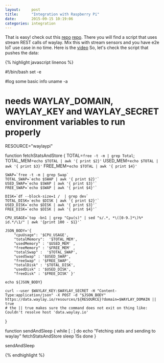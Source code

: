 ```yaml
---
layout:     post
title:      "Integration with Raspberry Pi"
date:       2015-09-15 10:19:06
categories: integration
---
```


That is easy! check out this [repo] [repo]. There you will find a script that uses stream REST calls of waylay. Mix this with stream sensors and you have e2e IoT use case in no time. Here is the [video][video]
So, let's check the script that pushes the data:

{% highlight javascript linenos %}

#!/bin/bash
set -e

#log some basic info
uname -a

# needs WAYLAY_DOMAIN, WAYLAY_KEY and WAYLAY_SECRET environment variables to run properly

RESOURCE="waylaypi"

function fetchStatsAndStore {
    TOTAL=`free -t -m | grep Total`;
    TOTAL_MEM=`echo $TOTAL | awk '{ print $2}'`
    USED_MEM=`echo $TOTAL | awk '{ print $3}'`
    FREE_MEM=`echo $TOTAL | awk '{ print $4}'`

    SWAP=`free -t -m | grep Swap`
    TOTAL_SWAP=`echo $SWAP | awk '{ print $2}'`
    USED_SWAP=`echo $SWAP | awk '{ print $3}'`
    FREE_SWAP=`echo $SWAP | awk '{ print $4}'`

    DISK=`df --block-size=1 /  | grep dev`
    TOTAL_DISK=`echo $DISK | awk '{ print $2}'`
    USED_DISK=`echo $DISK | awk '{ print $3}'`
    FREE_DISK=`echo $DISK | awk '{ print $4}'`

    CPU_USAGE=`top -bn1 | grep "Cpu(s)" | sed "s/.*, *\([0-9.]*\)%* id.*/\1/" | awk '{print 100 - $1}'`

    JSON_BODY='{
        "cpuUsage": '$CPU_USAGE',
        "totalMemory":  '$TOTAL_MEM',
        "usedMemory" : '$USED_MEM' ,
        "freeMemory" : '$FREE_MEM' ,
        "totalSwap" :  '$TOTAL_SWAP',
        "usedSwap" : '$USED_SWAP',
        "freeSwap" : '$FREE_SWAP',
        "totalDisk" : '$TOTAL_DISK',
        "usedDisk" : '$USED_DISK',
        "freeDisk" : '$FREE_DISK' }'

    echo ${JSON_BODY}

    curl --user $WAYLAY_KEY:$WAYLAY_SECRET -H "Content-Type:application/json" -X POST -d "$JSON_BODY" https://data.waylay.io/resources/${RESOURCE}?domain=$WAYLAY_DOMAIN || true
    # the || true makes sure the command does not exit on thing like: Couldn't resolve host 'data.waylay.io'
}

function sendAndSleep {
    while [ : ]
    do
        echo "Fetching stats and sending to waylay"
        fetchStatsAndStore
        sleep 15s
    done
}

sendAndSleep

{% endhighlight %}


[repo]:     https://github.com/waylayio/WaylayPi
[video]: https://www.youtube.com/watch?v=12qxB8nOIfw&list=PLy54mo7VaB1hMsaTA6gVYn2XJSov3dnSK&index=9

